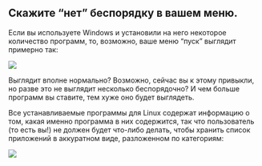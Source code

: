 <?php require("../../entete.php");?> <?php require("../../base.php");?> <?php require("../../fonctions.php");?>

<div id="corps">

<h2>Скажите “нет” беспорядку в вашем меню.</h2>

<p>Если вы используете Windows и установили на него некоторое количество программ, то, возможно, ваше меню “пуск” выглядит примерно так:</p>

<img src="Images/windows_7_start_menu.png">

<p>Выглядит вполне нормально? Возможно, сейчас вы к этому привыкли, но разве это не выглядит несколько беспорядочно? И чем больше программ вы ставите, тем хуже оно будет выглядеть.</p>

<p>Все устанавливаемые программы для Linux содержат информацию о том, какая именно программа в них содержится, так что пользователь (то есть вы!) не должен будет что-либо делать, чтобы хранить список приложений в аккуратном виде, разложенном по категориям:</p>

<img src="Images/categories_menu.png">

</div>


